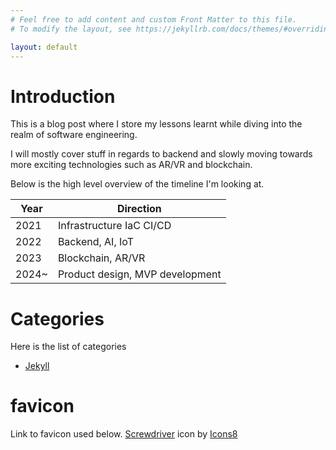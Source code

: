 ```yaml
---
# Feel free to add content and custom Front Matter to this file.
# To modify the layout, see https://jekyllrb.com/docs/themes/#overriding-theme-defaults

layout: default
---
```

<link rel="shortcut icon" type="image/x-icon" href="favicon.ico">

# Introduction
This is a blog post where I store my lessons learnt while diving into the realm of software engineering.

I will mostly cover stuff in regards to backend and slowly moving towards more exciting technologies such as AR/VR and blockchain.

Below is the high level overview of the timeline I'm looking at.

|Year|Direction|
|-|-|
|2021|Infrastructure IaC CI/CD|
|2022|Backend, AI, IoT|
|2023|Blockchain, AR/VR|
|2024~|Product design, MVP development|

# Categories
Here is the list of categories

- [Jekyll](jekyll/index.md)


# favicon
Link to favicon used below.
<a target="_blank" href="https://icons8.com/icon/80671/screwdriver">Screwdriver</a> icon by <a target="_blank" href="https://icons8.com">Icons8</a>